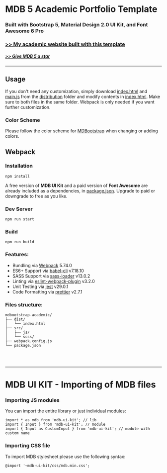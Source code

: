 # MDB 5 Academic Portfolio Template

### Built with Bootstrap 5, Material Design 2.0 UI Kit, and Font Awesome 6 Pro

### [>> My academic website built with this template](https://www.cs.toronto.edu/~ming/)

##### [>> Give MDB 5 a star](https://github.com/mdbootstrap/mdb-ui-kit/)

___

## Usage

If you don't need any customization, simply download [index.html](dist/index.html) and [main.js](dist/main.js) from
the [distribution](/dist) folder and modify contents in [index.html](dist/index.html). Make sure to both files in the
same folder. Webpack is only needed if you want further customization.

### Color Scheme
Please follow the color scheme for [MDBootstrap](https://mdbootstrap.com/docs/standard/content-styles/colors/) when 
changing or adding colors.

## Webpack

### Installation

```
npm install
```

A free version of **MDB UI Kit** and a paid version of **Font Awesome** are already included as a dependencies, in
[package.json](package.json).
Upgrade to paid or downgrade to free as you like.

### Dev Server

```
npm run start
```

### Build

```
npm run build
```

### Features:

* Bundling via [Webpack](https://github.com/webpack/webpack) 5.74.0
* ES6+ Support via [babel-cli](https://github.com/babel/babel) v7.18.10
* SASS Support via [sass-loader](https://github.com/webpack-contrib/sass-loader) v13.0.2
* Linting via [eslint-webpack-plugin](https://github.com/webpack-contrib/eslint-webpack-plugin) v3.2.0
* Unit Testing via [jest](https://github.com/facebook/jest) v29.0.1
* Code Formatting via [prettier](https://github.com/prettier/prettier) v2.7.1

### Files structure:

```
mdbootstrap-academic/
├── dist/
│   └── index.html
├── src/
│   ├── js/
│   └── scss/
├── webpack.config.js
└── package.json
```

<br><br>

___

# MDB UI KIT - Importing of MDB files

### Importing JS modules

You can import the entire library or just individual modules:

```
import * as mdb from 'mdb-ui-kit'; // lib
import { Input } from 'mdb-ui-kit'; // module
import { Input as CustomInput } from 'mdb-ui-kit'; // module with custom name
```

### Importing CSS file

To import MDB stylesheet please use the following syntax:

```
@import '~mdb-ui-kit/css/mdb.min.css';
```
